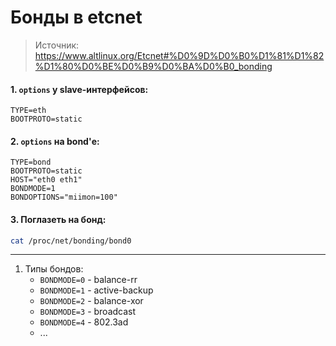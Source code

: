 # Бонды в etcnet
> Источник: https://www.altlinux.org/Etcnet#%D0%9D%D0%B0%D1%81%D1%82%D1%80%D0%BE%D0%B9%D0%BA%D0%B0_bonding

#### 1. `options` у slave-интерфейсов:
```
TYPE=eth
BOOTPROTO=static
```

#### 2. `options` на bond'е:
```
TYPE=bond
BOOTPROTO=static
HOST="eth0 eth1"
BONDMODE=1
BONDOPTIONS="miimon=100"
```

#### 3. Поглазеть на бонд:
```bash
cat /proc/net/bonding/bond0
```

---

1. Типы бондов:
    - `BONDMODE=0` - balance-rr
    - `BONDMODE=1` - active-backup
    - `BONDMODE=2` - balance-xor
    - `BONDMODE=3` - broadcast
    - `BONDMODE=4` - 802.3ad
    - ...